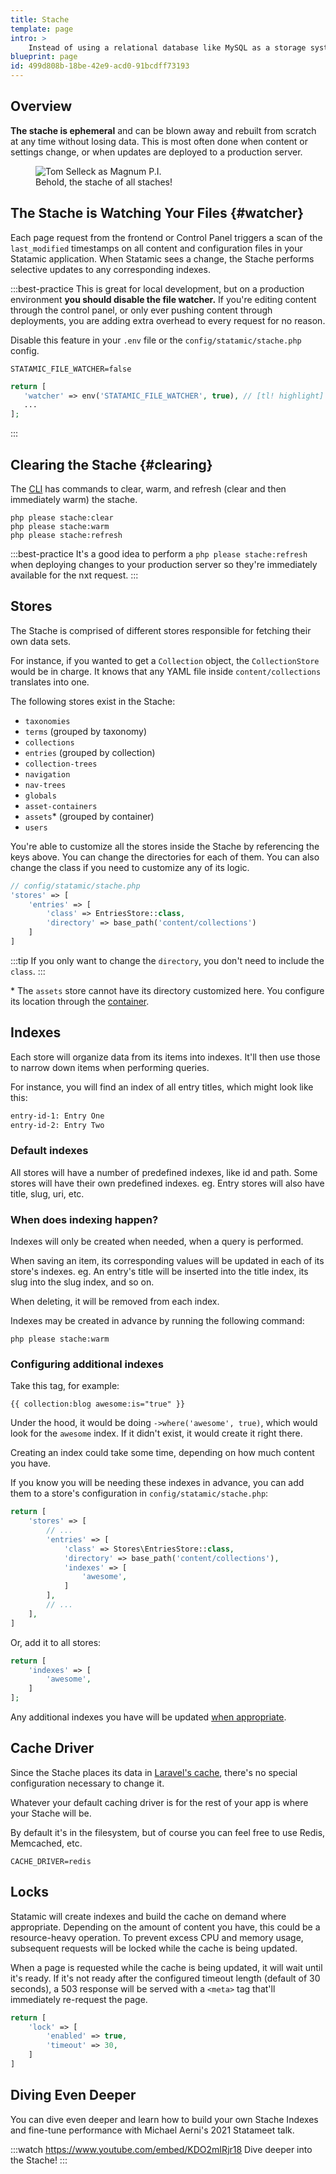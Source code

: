 ```yaml
---
title: Stache
template: page
intro: >
    Instead of using a relational database like MySQL as a storage system, Statamic aggregates the data in your content files into an efficient, index-based system and stores it in Laravel's application cache. We call this the "stache", and we like to make mustache jokes about it.
blueprint: page
id: 499d808b-18be-42e9-acd0-91bcdff73193
---
```

## Overview

**The stache is ephemeral** and can be blown away and rebuilt from scratch at any time without losing data. This is most often done when content or settings change, or when updates are deployed to a production server.

<figure class='bg-mint'>
    <img src="/img/tom-selleck-lg.jpg" alt="Tom Selleck as Magnum P.I.">
    <figcaption>Behold, the stache of all staches!</figcaption>
</figure>

## The Stache is Watching Your Files {#watcher}

Each page request from the frontend or Control Panel triggers a scan of the `last_modified` timestamps on all content and configuration files in your Statamic application. When Statamic sees a change, the Stache performs selective updates to any corresponding indexes.

:::best-practice
This is great for local development, but on a production environment **you should disable the file watcher.** If you're editing content through the control panel, or only ever pushing content through deployments, you are adding extra overhead to every request for no reason.

Disable this feature in your `.env` file or the `config/statamic/stache.php` config.

``` env
STATAMIC_FILE_WATCHER=false
```

``` php
return [
   'watcher' => env('STATAMIC_FILE_WATCHER', true), // [tl! highlight]
   ...
];
```
:::

## Clearing the Stache {#clearing}

The [CLI](/cli) has commands to clear, warm, and refresh (clear and then immediately warm) the stache.

``` shell
php please stache:clear
php please stache:warm
php please stache:refresh
```

:::best-practice
It's a good idea to perform a `php please stache:refresh` when deploying changes to your production server so they're immediately available for the nxt request.
:::

## Stores

The Stache is comprised of different stores responsible for fetching their own data sets.

For instance, if you wanted to get a `Collection` object, the `CollectionStore` would be in charge. It knows that any YAML file inside `content/collections` translates into one.

The following stores exist in the Stache:

- `taxonomies`
- `terms` (grouped by taxonomy)
- `collections`
- `entries` (grouped by collection)
- `collection-trees`
- `navigation`
- `nav-trees`
- `globals`
- `asset-containers`
- `assets`* (grouped by container)
- `users`

You're able to customize all the stores inside the Stache by referencing the keys above. You can change the directories for each of them. You can also change the class if you need to customize any of its logic.

```php
// config/statamic/stache.php
'stores' => [
    'entries' => [
        'class' => EntriesStore::class,
        'directory' => base_path('content/collections')
    ]
]
```

:::tip
If you only want to change the `directory`, you don't need to include the `class`.
:::

\* The `assets` store cannot have its directory customized here. You configure its location through the [container](/assets#containers).

## Indexes

Each store will organize data from its items into indexes. It'll then use those to narrow down items when performing queries.

For instance, you will find an index of all entry titles, which might look like this:

``` txt
entry-id-1: Entry One
entry-id-2: Entry Two
```

### Default indexes

All stores will have a number of predefined indexes, like id and path. Some stores will have their own predefined indexes. eg. Entry stores will also have title, slug, uri, etc.

### When does indexing happen?

Indexes will only be created when needed, when a query is performed.

When saving an item, its corresponding values will be updated in each of its store's indexes.
eg. An entry's title will be inserted into the title index, its slug into the slug index, and so on.

When deleting, it will be removed from each index.

Indexes may be created in advance by running the following command:

``` shell
php please stache:warm
```

### Configuring additional indexes

Take this tag, for example:

```
{{ collection:blog awesome:is="true" }}
```

Under the hood, it would be doing `->where('awesome', true)`, which would look for the `awesome` index. If it didn't exist, it would create it right there.

Creating an index could take some time, depending on how much content you have.

If you know you will be needing these indexes in advance, you can add them to a store's configuration in `config/statamic/stache.php`:

``` php
return [
    'stores' => [
        // ...
        'entries' => [
            'class' => Stores\EntriesStore::class,
            'directory' => base_path('content/collections'),
            'indexes' => [
                'awesome',
            ]
        ],
        // ...
    ],
]
```

Or, add it to all stores:

``` php
return [
    'indexes' => [
        'awesome',
    ]
];
```

Any additional indexes you have will be updated [when appropriate](#when-does-indexing-happen).

## Cache Driver

Since the Stache places its data in [Laravel's cache](https://laravel.com/docs/cache#configuration), there's no special configuration necessary to change it.

Whatever your default caching driver is for the rest of your app is where your Stache will be.

By default it's in the filesystem, but of course you can feel free to use Redis, Memcached, etc.

``` env
CACHE_DRIVER=redis
```

## Locks

Statamic will create indexes and build the cache on demand where appropriate. Depending on the amount of content you have, this
could be a resource-heavy operation. To prevent excess CPU and memory usage, subsequent requests will be locked while the cache is being updated.

When a page is requested while the cache is being updated, it will wait until it's ready. If it's not ready after the configured timeout
length (default of 30 seconds), a 503 response will be served with a `<meta>` tag that'll immediately re-request the page.

``` php
return [
    'lock' => [
        'enabled' => true,
        'timeout' => 30,
    ]
]
```

## Diving Even Deeper

You can dive even deeper and learn how to build your own Stache Indexes and fine-tune performance with Michael Aerni's 2021 Statameet talk.

:::watch https://www.youtube.com/embed/KDO2mIRjr18
Dive deeper into the Stache!
:::
